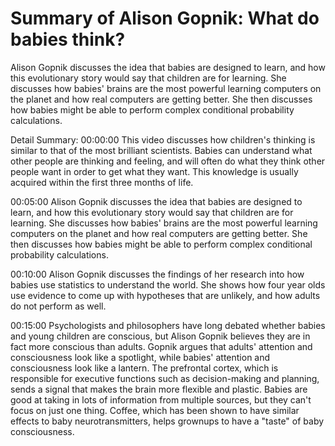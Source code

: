 # Summary of Alison Gopnik: What do babies think?

Alison Gopnik discusses the idea that babies are designed to learn, and how this evolutionary story would say that children are for learning. She discusses how babies' brains are the most powerful learning computers on the planet and how real computers are getting better. She then discusses how babies might be able to perform complex conditional probability calculations.

Detail Summary: 
00:00:00
This video discusses how children's thinking is similar to that of the most brilliant scientists. Babies can understand what other people are thinking and feeling, and will often do what they think other people want in order to get what they want. This knowledge is usually acquired within the first three months of life.

00:05:00
Alison Gopnik discusses the idea that babies are designed to learn, and how this evolutionary story would say that children are for learning. She discusses how babies' brains are the most powerful learning computers on the planet and how real computers are getting better. She then discusses how babies might be able to perform complex conditional probability calculations.

00:10:00
Alison Gopnik discusses the findings of her research into how babies use statistics to understand the world. She shows how four year olds use evidence to come up with hypotheses that are unlikely, and how adults do not perform as well.

00:15:00
Psychologists and philosophers have long debated whether babies and young children are conscious, but Alison Gopnik believes they are in fact more conscious than adults. Gopnik argues that adults' attention and consciousness look like a spotlight, while babies' attention and consciousness look like a lantern. The prefrontal cortex, which is responsible for executive functions such as decision-making and planning, sends a signal that makes the brain more flexible and plastic. Babies are good at taking in lots of information from multiple sources, but they can't focus on just one thing. Coffee, which has been shown to have similar effects to baby neurotransmitters, helps grownups to have a "taste" of baby consciousness.

